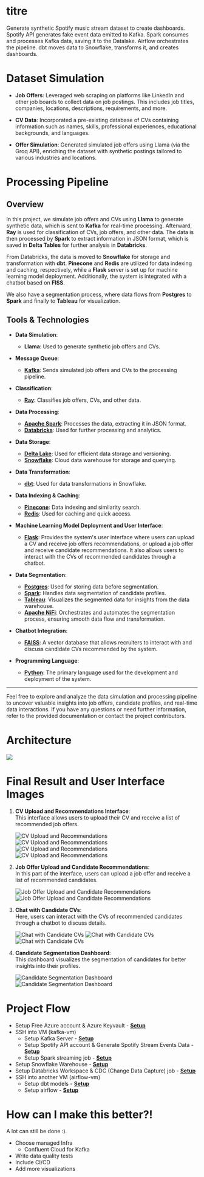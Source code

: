 # titre
Generate synthetic Spotify music stream dataset to create dashboards. Spotify API generates fake event data emitted to Kafka. Spark consumes and processes Kafka data, saving it to the Datalake. Airflow orchestrates the pipeline. dbt moves data to Snowflake, transforms it, and creates dashboards.


# Dataset Simulation

- **Job Offers**: Leveraged web scraping on platforms like LinkedIn and other job boards to collect data on job postings. This includes job titles, companies, locations, descriptions, requirements, and more.

- **CV Data**: Incorporated a pre-existing database of CVs containing information such as names, skills, professional experiences, educational backgrounds, and languages.

- **Offer Simulation**: Generated simulated job offers using Llama (via the Groq API), enriching the dataset with synthetic postings tailored to various industries and locations.


#  Processing Pipeline

## Overview
In this project, we simulate job offers and CVs using **Llama** to generate synthetic data, which is sent to **Kafka** for real-time processing. Afterward, **Ray** is used for classification of CVs, job offers, and other data. The data is then processed by **Spark** to extract information in JSON format, which is saved in **Delta Tables** for further analysis in **Databricks**. 

From Databricks, the data is moved to **Snowflake** for storage and transformation with **dbt**. **Pinecone** and **Redis** are utilized for data indexing and caching, respectively, while a **Flask** server is set up for machine learning model deployment. Additionally, the system is integrated with a chatbot based on **FISS**.

We also have a segmentation process, where data flows from **Postgres** to **Spark** and finally to **Tableau** for visualization.

## Tools & Technologies

- **Data Simulation**: 
  - **Llama**: Used to generate synthetic job offers and CVs.
  
- **Message Queue**: 
  - **[Kafka](https://kafka.apache.org/)**: Sends simulated job offers and CVs to the processing pipeline.

- **Classification**: 
  - **[Ray](https://www.ray.io/)**: Classifies job offers, CVs, and other data.

- **Data Processing**: 
  - **[Apache Spark](https://spark.apache.org/)**: Processes the data, extracting it in JSON format.
  - **[Databricks](https://www.databricks.com/)**: Used for further processing and analytics.

- **Data Storage**:
  - **[Delta Lake](https://delta.io/)**: Used for efficient data storage and versioning.
  - **[Snowflake](https://www.snowflake.com/en/)**: Cloud data warehouse for storage and querying.

- **Data Transformation**: 
  - **[dbt](https://www.getdbt.com/)**: Used for data transformations in Snowflake.

- **Data Indexing & Caching**:
  - **[Pinecone](https://www.pinecone.io/)**: Data indexing and similarity search.
  - **[Redis](https://redis.io/)**: Used for caching and quick access.

- **Machine Learning Model Deployment and User Interface**:
  - **[Flask](https://flask.palletsprojects.com/)**: Provides the system's user interface where users can upload a CV and receive job offers recommendations, or upload a job offer and receive candidate recommendations. It also allows users to interact with the CVs of recommended candidates through a chatbot.

- **Data Segmentation**:
  - **[Postgres](https://www.postgresql.org/)**: Used for storing data before segmentation.
  - **[Spark](https://spark.apache.org/)**: Handles data segmentation of candidate profiles.
  - **[Tableau](https://www.tableau.com/)**: Visualizes the segmented data for insights from the data warehouse.
  - **[Apache NiFi](https://nifi.apache.org/)**: Orchestrates and automates the segmentation process, ensuring smooth data flow and transformation.

- **Chatbot Integration**: 
  - **[FAISS](https://github.com/facebookresearch/faiss)**: A vector database that allows recruiters to interact with and discuss candidate CVs recommended by the system.

- **Programming Language**: 
  - **[Python](https://www.python.org/)**: The primary language used for the development and deployment of the system.

---

Feel free to explore and analyze the data simulation and processing pipeline to uncover valuable insights into job offers, candidate profiles, and real-time data interactions. If you have any questions or need further information, refer to the provided documentation or contact the project contributors.

# Architecture
![](./Architecture/Architecture_project.gif)


# Final Result and User Interface Images


1. **CV Upload and Recommendations Interface**:  
   This interface allows users to upload their CV and receive a list of recommended job offers.
   
   ![CV Upload and Recommendations](./images/upload_cv.png)
   ![CV Upload and Recommendations](./images/classification_offr.png)
   ![CV Upload and Recommendations](./images/offre.png)
   ![CV Upload and Recommendations](./images/offre2.png)


2. **Job Offer Upload and Candidate Recommendations**:  
   In this part of the interface, users can upload a job offer and receive a list of recommended candidates.
   
   ![Job Offer Upload and Candidate Recommendations](./images/upload_off.png)
   ![Job Offer Upload and Candidate Recommendations](./images/classification_of_candid.png)

3. **Chat with Candidate CVs**:  
   Here, users can interact with the CVs of recommended candidates through a chatbot to discuss details.
   
   ![Chat with Candidate CVs](./images/chat1.png)
   ![Chat with Candidate CVs](./images/chat2.png)
   ![Chat with Candidate CVs](./images/chat3.png)

4. **Candidate Segmentation Dashboard**:  
   This dashboard visualizes the segmentation of candidates for better insights into their profiles.
   
   ![Candidate Segmentation Dashboard](./images/dash_seg1.png)
   ![Candidate Segmentation Dashboard](./images/dash_seg2.png)

# Project Flow

- Setup Free Azure account & Azure Keyvault - **[Setup](https://github.com/Hamza88-coder/bigData_project/blob/main/setup/azure.md)**
- SSH into VM (kafka-vm)
  - Setup Kafka Server - **[Setup](https://github.com/Hamza88-coder/bigData_project/blob/main/setup/kafka.md)**
  - Setup Spotify API account & Generate Spotify Stream Events Data - **[Setup](https://github.com/Hamza88-coder/bigData_project/blob/main/setup/data.md)**
  - Setup Spark streaming job - **[Setup](https://github.com/Hamza88-coder/bigData_project/blob/main/setup/spark.md)**
- Setup Snowflake Warehouse - **[Setup](https://github.com/Hamza88-coder/bigData_project/blob/main/setup/snowflake.md)**
- Setup Databricks Workspace & CDC (Change Data Capture) job - **[Setup](https://github.com/Hamza88-coder/bigData_project/blob/main/setup/databricks.md)**
- SSH into another VM (airflow-vm)
  - Setup dbt models - **[Setup](https://github.com/Hamza88-coder/bigData_project/blob/main/setup/dbt.md)**
  - Setup airflow - **[Setup](https://github.com/Hamza88-coder/bigData_project/blob/main/setup/airflow.md)**



# How can I make this better?!
A lot can still be done :).

- Choose managed Infra
  - Confluent Cloud for Kafka
- Write data quality tests
- Include CI/CD
- Add more visualizations


